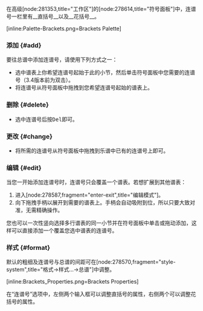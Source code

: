 在高级[node:281353,title="工作区"]的[node:278614,title="符号面板"]中，连谱号一栏里有__直括号__以及__花括号__。

[inline:Palette-Brackets.png=Brackets Palette]

### 添加 {#add}

要往总谱中添加连谱号，请使用下列方式之一：

* 选中谱表上你希望连谱号起始于此的小节，然后单击符号面板中您需要的连谱号（3.4版本前为双击）。
* 将连谱号从符号面板中拖拽到您希望连谱号起始的谱表上。

### 删除 {#delete}

* 选中连谱号后按<kbd><kbd>Del</kbd></kbd>即可。

### 更改 {#change}

* 将所需的连谱号从符号面板中拖拽到乐谱中已有的连谱号上即可。

### 编辑 {#edit}

当您一开始添加连谱号时，连谱号只会覆盖一个谱表。若想扩展到其他谱表：

1. 进入[node:278587,fragment="enter-exit",title="编辑模式"]。
2. 向下拖拽手柄以展开到需要的谱表上。手柄会自动吸附到位，所以只要大致对准，无需精确操作。

您也可以一次性竖向选择多行谱表的同一小节并在符号面板中单击或拖动添加，这样可以直接添加一个覆盖您选中谱表的连谱号。

### 样式 {#format}

默认的粗细及连谱号与总谱的间距可在[node:278570,fragment="style-system",title="格式→样式…→总谱"]中调整。

[inline:Brackets_Properties.png=Brackets Properties]

在“连谱号”选项中，左侧两个输入框可以调整直括号的属性，右侧两个可以调整花括号的属性。